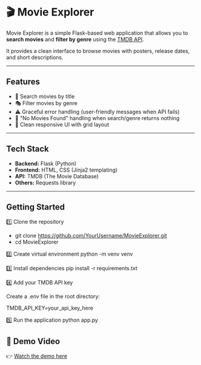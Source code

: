 # 🎬 Movie Explorer

Movie Explorer is a simple Flask-based web application that allows you to **search movies** and **filter by genre** using the [TMDB API](https://www.themoviedb.org/documentation/api).  

It provides a clean interface to browse movies with posters, release dates, and short descriptions.  

---

## Features
- 🔎 Search movies by title  
- 🎭 Filter movies by genre  
- ⚠️ Graceful error handling (user-friendly messages when API fails)  
- 📌 "No Movies Found" handling when search/genre returns nothing  
- 🎨 Clean responsive UI with grid layout  

---

## Tech Stack
- **Backend:** Flask (Python)  
- **Frontend:** HTML, CSS (Jinja2 templating)  
- **API:** TMDB (The Movie Database)  
- **Others:** Requests library  

---

## Getting Started
1️⃣ Clone the repository
- git clone https://github.com/YourUsername/MovieExplorer.git
- cd MovieExplorer

2️⃣ Create virtual environment
python -m venv venv

3️⃣ Install dependencies
pip install -r requirements.txt

4️⃣ Add your TMDB API key

Create a .env file in the root directory:

TMDB_API_KEY=your_api_key_here

5️⃣ Run the application
python app.py

## 🎥 Demo Video  

👉 [Watch the demo here](https://drive.google.com/file/d/1uz3cq08nspjfpfvNjKR_5ldj4g1VxZVP/view?usp=sharing) 
